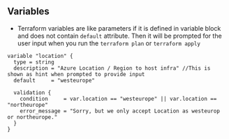 ## Variables

* Terraform variables are like parameters if it is defined in variable block and does not contain `default` attribute. Then it will be prompted for the user input when you run the `terraform plan` or `terraform apply`

```hcl
variable "location" {
  type = string
  description = "Azure Location / Region to host infra" //This is shown as hint when prompted to provide input
  default     = "westeurope"

  validation {
    condition     = var.location == "westeurope" || var.location == "northeurope"
    error_message = "Sorry, but we only accept Location as westeurop or northeurope."
  }
}
```
